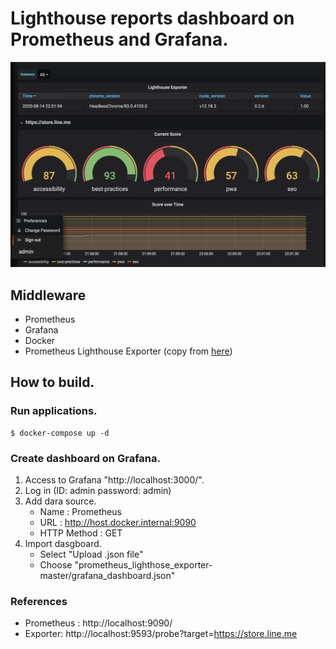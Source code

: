 # Lighthouse reports dashboard on Prometheus and Grafana.

<img src="./screen_shot.png">

## Middleware
* Prometheus
* Grafana
* Docker
* Prometheus Lighthouse Exporter (copy from [here](https://github.com/pkesc/prometheus_lighthouse_exporter))

## How to build.

### Run applications.

```
$ docker-compose up -d 
```

### Create dashboard on Grafana.

1. Access to Grafana "http://localhost:3000/".
1. Log in (ID: admin password: admin)
1. Add dara source.
    - Name : Prometheus
    - URL : http://host.docker.internal:9090
    - HTTP Method : GET 
1. Import dasgboard.
    - Select "Upload .json file" 
    - Choose "prometheus_lighthose_exporter-master/grafana_dashboard.json"

### References
* Prometheus : http://localhost:9090/
* Exporter: http://localhost:9593/probe?target=https://store.line.me
